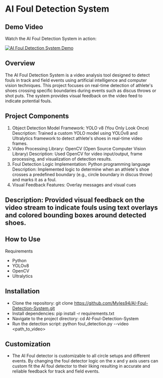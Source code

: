 

# AI Foul Detection System
## Demo Video

Watch the AI Foul Detection System in action:

[![AI Foul Detection System Demo](https://img.youtube.com/vi/z_m79qlMrU0/0.jpg)](https://www.youtube.com/watch?v=z_m79qlMrU0)
## Overview
The AI Foul Detection System is a video analysis tool designed to detect fouls in track and field events using artificial intelligence and computer vision techniques. This project focuses on real-time detection of athlete's shoes crossing specific boundaries during events such as discus throws or shot puts. The system provides visual feedback on the video feed to indicate potential fouls.

## Project Components
1. Object Detection Model
Framework: YOLO v8 (You Only Look Once)
Description: Trained a custom YOLO model using YOLOv8 and Ultralytics framework to detect athlete's shoes in real-time video frames.
2. Video Processing
Library: OpenCV (Open Source Computer Vision Library)
Description: Used OpenCV for video input/output, frame processing, and visualization of detection results.
3. Foul Detection Logic
Implementation: Python programming language
Description: Implemented logic to determine when an athlete's shoe crosses a predefined boundary (e.g., circle boundary in discus throw) and marks it as a foul.
4. Visual Feedback
Features: Overlay messages and visual cues
## Description: Provided visual feedback on the video stream to indicate fouls using text overlays and colored bounding boxes around detected shoes.
## How to Use
Requirements
- Python 
- YOLOv8
- OpenCV
- Ultralytics
## Installation
- Clone the repository: git clone https://github.com/Myles94/AI-Foul-Detection-System.git
- Install dependencies: pip install -r requirements.txt
- Navigate to the project directory: cd AI-Foul-Detection-System
- Run the detection script: python foul_detection.py --video <path_to_video>
## Customization
- The AI Foul detector is customizable to all circle setups and different events. By changing the foul detector logic on the x and y axis users can custom fit the AI foul detector to their liking resulting in accurate and reliable feedback for track and field events. 
  
